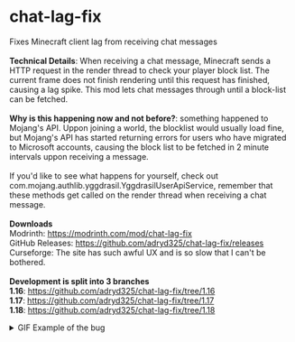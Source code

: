 # chat-lag-fix

Fixes Minecraft client lag from receiving chat messages
<br><br>
**Technical Details**:  When receiving a chat message, Minecraft sends a HTTP request in the render thread to check your player block list. The current frame does not finish rendering until this request has finished, causing a lag spike. This mod lets chat messages through until a block-list can be fetched.
<br><br>
**Why is this happening now and not before?**: something happened to Mojang's API. Uppon joining a world, the blocklist would usually load fine, but Mojang's API has started returning errors for users who have migrated to Microsoft accounts, causing the block list to be fetched in 2 minute intervals uppon receiving a message.
<br><br>
If you'd like to see what happens for yourself, check out com.mojang.authlib.yggdrasil.YggdrasilUserApiService, remember that these methods get called on the render thread when receiving a chat message.
<br><br>
**Downloads**<br>
Modrinth: https://modrinth.com/mod/chat-lag-fix <br>
GitHub Releases: https://github.com/adryd325/chat-lag-fix/releases <br>
Curseforge: The site has such awful UX and is so slow that I can't be bothered. 
<br><br>
**Development is split into 3 branches**  
**1.16**: https://github.com/adryd325/chat-lag-fix/tree/1.16  
**1.17**: https://github.com/adryd325/chat-lag-fix/tree/1.17  
**1.18**: https://github.com/adryd325/chat-lag-fix/tree/1.18
<details>
  <summary>GIF Example of the bug</summary>
<br>
<img src="https://cdn.discordapp.com/attachments/857368936672526356/929654718660214804/chat-lag.gif" style="max-width: 100%">

</details>
